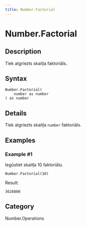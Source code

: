 ```yaml
---
title: Number.Factorial
---
```


# Number.Factorial


## Description

Tiek atgriezts skaitļa faktoriāls.


## Syntax

```powerquery
Number.Factorial(
    number as number
) as number
```


## Details

Tiek atgriezts skaitļa <code>number</code> faktoriāls.


## Examples

### Example #1 
Iegūstiet skaitļa 10 faktoriālu.
```powerquery
Number.Factorial(10)
```

Result: 
```powerquery
3628800
```




## Category
Number.Operations
